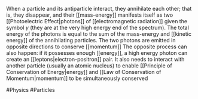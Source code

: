 When a particle and its antiparticle interact, they annihilate each other; that is, they disappear, and their [[mass-energy]] manifests itself as two [[Photoelectric Effect|photons]] of [[electromagnetic radiation]] given the symbol $\gamma$ (they are at the very high energy end of the spectrum). The total energy of the photons is equal to the sum of the mass-energy and [[kinetic energy]] of the annihilating particles. The two photons are emitted in opposite directions to conserve [[momentum]]
The opposite process can also happen: if it possesses enough [[energy]], a high energy photon can create an [[leptons|electron-positron]] pair. It also needs to interact with another particle (usually an atomic nucleus) to enable [[Principle of Conservation of Energy|energy]] and [[Law of Conservation of Momentum|momentum]] to be simultaneously conserved

#Physics #Particles 